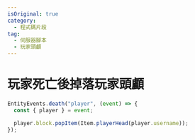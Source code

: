 ```yaml
---
isOriginal: true
category:
  - 程式碼片段
tag:
  - 伺服器腳本
  - 玩家頭顱
---
```


# 玩家死亡後掉落玩家頭顱

```js
EntityEvents.death("player", (event) => {
  const { player } = event;

  player.block.popItem(Item.playerHead(player.username));
});
```